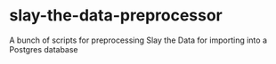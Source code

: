 # slay-the-data-preprocessor
A bunch of scripts for preprocessing Slay the Data for importing into a Postgres database
